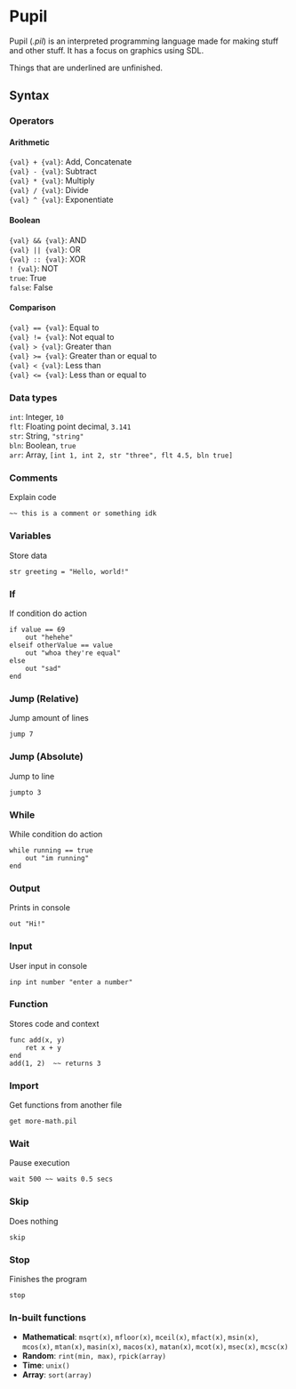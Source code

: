 # Pupil
Pupil (*.pil*) is an interpreted programming language made for making stuff and other stuff. It has a focus on graphics using SDL.

Things that are underlined are unfinished.

## Syntax
### Operators
#### Arithmetic 
`{val} + {val}`: Add, Concatenate  
`{val} - {val}`: Subtract  
`{val} * {val}`: Multiply  
`{val} / {val}`: Divide  
`{val} ^ {val}`: Exponentiate
#### Boolean
`{val} && {val}`: AND  
`{val} || {val}`: OR  
`{val} :: {val}`: XOR  
`! {val}`: NOT  
`true`: True  
`false`: False
#### Comparison
`{val} == {val}`: Equal to  
`{val} != {val}`: Not equal to  
`{val} > {val}`: Greater than  
`{val} >= {val}`: Greater than or equal to  
`{val} < {val}`: Less than  
`{val} <= {val}`: Less than or equal to

### Data types
`int`: Integer, `10`  
`flt`: Floating point decimal, `3.141`  
`str`: String, `"string"`  
`bln`: Boolean, `true`  
`arr`: Array, `[int 1, int 2, str "three", flt 4.5, bln true]`

### Comments
Explain code
```
~~ this is a comment or something idk
```

### Variables
Store data
```
str greeting = "Hello, world!"
```

### If
If condition do action
```
if value == 69  
    out "hehehe"  
elseif otherValue == value  
    out "whoa they're equal"  
else  
    out "sad"  
end
```

### Jump (Relative)
Jump amount of lines  
```
jump 7
```

### Jump (Absolute)
Jump to line
```
jumpto 3
```

### While
While condition do action  
```
while running == true
    out "im running"
end
```

### Output
Prints in console  
```
out "Hi!"
```

### Input
User input in console
```
inp int number "enter a number"
```

### Function
Stores code and context  
```
func add(x, y)
    ret x + y
end
add(1, 2)  ~~ returns 3
```


### Import
Get functions from another file
```
get more-math.pil
```

### Wait
Pause execution  
```
wait 500 ~~ waits 0.5 secs
```

### Skip
Does nothing  
```
skip
```

### Stop
Finishes the program  
```
stop
```

### In-built functions
- **Mathematical**: `msqrt(x)`, `mfloor(x)`, `mceil(x)`, `mfact(x)`, `msin(x)`, `mcos(x)`, `mtan(x)`, `masin(x)`, `macos(x)`, `matan(x)`, `mcot(x)`, `msec(x)`, `mcsc(x)`  
- **Random**: `rint(min, max)`, `rpick(array)`  
- **Time**: `unix()`  
- **Array**: `sort(array)`
